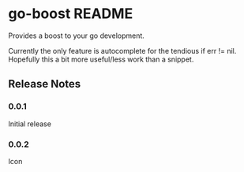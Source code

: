 # go-boost README

Provides a boost to your go development. 

Currently the only feature is autocomplete for the tendious if err != nil. Hopefully this a bit more useful/less work than a snippet.

## Release Notes

### 0.0.1

Initial release

### 0.0.2

Icon